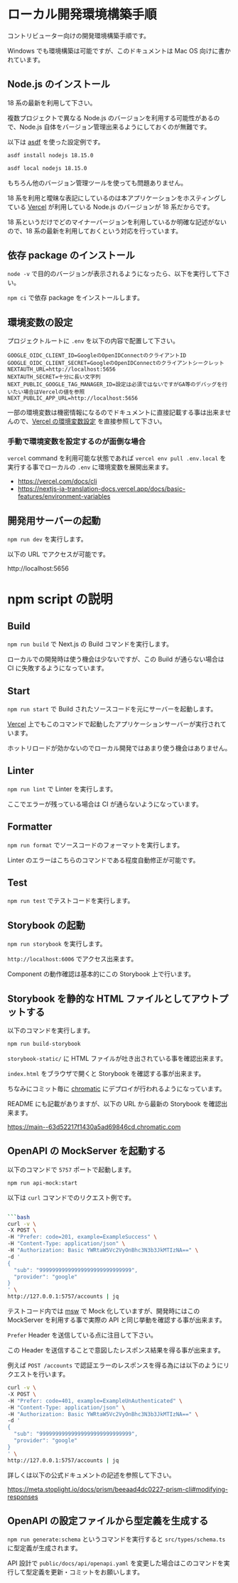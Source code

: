 # ローカル開発環境構築手順

コントリビューター向けの開発環境構築手順です。

Windows でも環境構築は可能ですが、このドキュメントは Mac OS 向けに書かれています。

## Node.js のインストール

18 系の最新を利用して下さい。

複数プロジェクトで異なる Node.js のバージョンを利用する可能性があるので、Node.js 自体をバージョン管理出来るようにしておくのが無難です。

以下は [asdf](https://asdf-vm.com) を使った設定例です。

```bash
asdf install nodejs 18.15.0

asdf local nodejs 18.15.0
```

もちろん他のバージョン管理ツールを使っても問題ありません。

18 系を利用と曖昧な表記にしているのは本アプリケーションをホスティングしている [Vercel](https://vercel.com) が利用している Node.js のバージョンが 18 系だからです。

18 系というだけでどのマイナーバージョンを利用しているか明確な記述がないので、18 系の最新を利用しておくという対応を行っています。

## 依存 package のインストール

`node -v` で目的のバージョンが表示されるようになったら、以下を実行して下さい。

`npm ci` で依存 package をインストールします。

## 環境変数の設定

プロジェクトルートに `.env` を以下の内容で配置して下さい。

```
GOOGLE_OIDC_CLIENT_ID=GoogleのOpenIDConnectのクライアントID
GOOGLE_OIDC_CLIENT_SECRET=GoogleのOpenIDConnectのクライアントシークレット
NEXTAUTH_URL=http://localhost:5656
NEXTAUTH_SECRET=十分に長い文字列
NEXT_PUBLIC_GOOGLE_TAG_MANAGER_ID=設定は必須ではないですがGA等のデバッグを行いたい場合はVercelの値を参照
NEXT_PUBLIC_APP_URL=http://localhost:5656
```

一部の環境変数は機密情報になるのでドキュメントに直接記載する事は出来ませんので、[Vercel の環境変数設定](https://vercel.com/commew/timelogger-web/settings/environment-variables) を直接参照して下さい。

### 手動で環境変数を設定するのが面倒な場合

`vercel` command を利用可能な状態であれば `vercel env pull .env.local` を実行する事でローカルの `.env` に環境変数を展開出来ます。

- https://vercel.com/docs/cli
- https://nextjs-ja-translation-docs.vercel.app/docs/basic-features/environment-variables

## 開発用サーバーの起動

`npm run dev` を実行します。

以下の URL でアクセスが可能です。

http://localhost:5656

# npm script の説明

## Build

`npm run build` で Next.js の Build コマンドを実行します。

ローカルでの開発時は使う機会は少ないですが、この Build が通らない場合は CI に失敗するようになっています。

## Start

`npm run start` で Build されたソースコードを元にサーバーを起動します。

[Vercel](https://vercel.com) 上でもこのコマンドで起動したアプリケーションサーバーが実行されています。

ホットリロードが効かないのでローカル開発ではあまり使う機会はありません。

## Linter

`npm run lint` で Linter を実行します。

ここでエラーが残っている場合は CI が通らないようになっています。

## Formatter

`npm run format` でソースコードのフォーマットを実行します。

Linter のエラーはこちらのコマンドである程度自動修正が可能です。

## Test

`npm run test` でテストコードを実行します。

## Storybook の起動

`npm run storybook` を実行します。

`http://localhost:6006` でアクセス出来ます。

Component の動作確認は基本的にこの Storybook 上で行います。

## Storybook を静的な HTML ファイルとしてアウトプットする

以下のコマンドを実行します。

```bash
npm run build-storybook
```

`storybook-static/` に HTML ファイルが吐き出されている事を確認出来ます。

`index.html` をブラウザで開くと Storybook を確認する事が出来ます。

ちなみにコミット毎に [chromatic](https://www.chromatic.com/builds?appId=63d52217f1430a5ad69846cd) にデプロイが行われるようになっています。

README にも記載がありますが、以下の URL から最新の Storybook を確認出来ます。

https://main--63d52217f1430a5ad69846cd.chromatic.com

## OpenAPI の MockServer を起動する

以下のコマンドで `5757` ポートで起動します。

```bash
npm run api-mock:start
```

以下は `curl` コマンドでのリクエスト例です。

````bash

```bash
curl -v \
-X POST \
-H "Prefer: code=201, example=ExampleSuccess" \
-H "Content-Type: application/json" \
-H "Authorization: Basic YWRtaW5Vc2VyOnBhc3N3b3JkMTIzNA==" \
-d '
{
  "sub": "99999999999999999999999999999",
  "provider": "google"
}
' \
http://127.0.0.1:5757/accounts | jq
````

テストコード内では [msw](https://mswjs.io/) で Mock 化していますが、開発時にはこの MockServer を利用する事で実際の API と同じ挙動を確認する事が出来ます。

`Prefer` Header を送信している点に注目して下さい。

この Header を送信することで意図したレスポンス結果を得る事が出来ます。

例えば `POST /accounts` で認証エラーのレスポンスを得る為には以下のようにリクエストを行います。

```bash
curl -v \
-X POST \
-H "Prefer: code=401, example=ExampleUnAuthenticated" \
-H "Content-Type: application/json" \
-H "Authorization: Basic YWRtaW5Vc2VyOnBhc3N3b3JkMTIzNA==" \
-d '
{
  "sub": "99999999999999999999999999999",
  "provider": "google"
}
' \
http://127.0.0.1:5757/accounts | jq
```

詳しくは以下の公式ドキュメントの記述を参照して下さい。

https://meta.stoplight.io/docs/prism/beeaad4dc0227-prism-cli#modifying-responses

## OpenAPI の設定ファイルから型定義を生成する

`npm run generate:schema` というコマンドを実行すると `src/types/schema.ts` に型定義が生成されます。

API 設計で `public/docs/api/openapi.yaml` を変更した場合はこのコマンドを実行して型定義を更新・コミットをお願いします。

